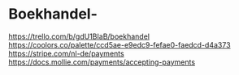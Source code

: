 # Boekhandel-
https://trello.com/b/gdU1BIaB/boekhandel
https://coolors.co/palette/ccd5ae-e9edc9-fefae0-faedcd-d4a373
https://stripe.com/nl-de/payments
https://docs.mollie.com/payments/accepting-payments